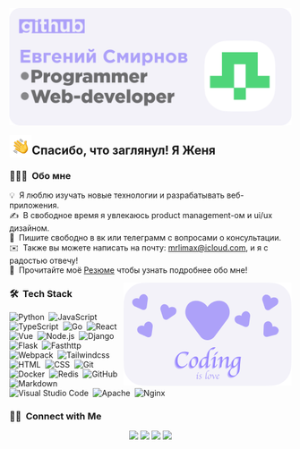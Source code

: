 ![ Banner](https://github.com/mrlimax1/mrlimax1/blob/main/assets/Banner.png?raw=true)

<img alt="Night Coding" src="./assets/Hand%20Wave.gif" width='40' align="left"/><h2>Спасибо, что заглянул! Я Женя</h2>

<!-- ## 👋 &nbsp;Спасибо, что заглянул! Я Женя -->

### 👨🏻‍💻 &nbsp;Обо мне

💡 &nbsp;Я люблю изучать новые технологии и разрабатывать веб-приложения.\
✍️ &nbsp;В свободное время я увлекаюсь  product management-ом и ui/ux дизайном.\
💬 &nbsp;Пишите свободно в вк или телеграмм с вопросами о консультации.\
✉️ &nbsp;Также вы можете написать на почту: mrlimax@icloud.com, и я с радостью отвечу!\
📄 &nbsp;Прочитайте моё [Резюме](https://www.adityavsingh.com/resume.html) чтобы узнать подробнее обо мне!

<img alt="coding" src="https://github.com/mrlimax1/mrlimax1/blob/main/assets/love.png?raw=true" align="right"/>

### 🛠 &nbsp;Tech Stack

![Python](https://img.shields.io/badge/-Python-323232?style=flat&logo=python)&nbsp;
![JavaScript](https://img.shields.io/badge/-JavaScript-323232?style=flat&logo=javascript)&nbsp;
![TypeScript](https://img.shields.io/badge/-TypeScript-323232?style=flat&logo=typescript)&nbsp;
![Go](https://img.shields.io/badge/-Go-323232?style=flat&logo=go)&nbsp;
![React](https://img.shields.io/badge/-React-323232?style=flat&logo=react)&nbsp;
![Vue](https://img.shields.io/badge/-Vue-323232?style=flat&logo=vue)&nbsp;
![Node.js](https://img.shields.io/badge/-Node.js-323232?style=flat&logo=node.js)&nbsp;
![Django](https://img.shields.io/badge/-Django-323232?style=flat&logo=django&logoColor=F3F2F9)&nbsp;
![Flask](https://img.shields.io/badge/-Flask-323232?style=flat&logo=flask&logoColor=F3F2F9)&nbsp;
![Fasthttp](https://img.shields.io/badge/-FastHttp-323232?style=flat&logo=fasthttp)&nbsp;
![Webpack](https://img.shields.io/badge/-Webpack-323232?style=flat&logo=webpack)&nbsp;
![Tailwindcss](https://img.shields.io/badge/-Tailwindcss-323232?style=flat&logo=tailwindcss&logoColor=F3F2F9)
![HTML](https://img.shields.io/badge/-HTML-323232?style=flat&logo=HTML5)&nbsp;
![CSS](https://img.shields.io/badge/-CSS-323232?style=flat&logo=CSS3&logoColor=1572B6)&nbsp;
![Git](https://img.shields.io/badge/-Git-323232?style=flat&logo=git)&nbsp;
![Docker](https://img.shields.io/badge/-Docker-323232?style=flat&logo=docker)&nbsp;
![Redis](https://img.shields.io/badge/-Redis-323232?style=flat&logo=redis)&nbsp;
![GitHub](https://img.shields.io/badge/-GitHub-323232?style=flat&logo=github)&nbsp;
![Markdown](https://img.shields.io/badge/-Markdown-323232?style=flat&logo=markdown)
![Visual Studio Code](https://img.shields.io/badge/-Visual%20Studio%20Code-323232?style=flat&logo=visual-studio-code&logoColor=007ACC)&nbsp;
![Apache](https://img.shields.io/badge/-Apache-323232?style=flat&logo=apache)&nbsp;
![Nginx](https://img.shields.io/badge/-Nginx-323232?style=flat&logo=nginx)&nbsp;


### 🤝🏻 &nbsp;Connect with Me

<p align="center">
<a href="https://vk.com/feetache"><img src="https://img.shields.io/badge/-Vk-1877F2?style=flat&logo=vk&logoColor=white&"/></a>
<a href="mailto:mrlimax@icloud.com"><img src="https://img.shields.io/badge/-mrlimax@icloud.com-1769FF?style=flat&logo=Gmail&logoColor=white"/></a>
<a href="https:/t.me/Bot_py_kt"><img src="https://img.shields.io/badge/-Telegram-1769FF?style=flat&logo=Telegram&logoColor=white"/></a>
<a href="https://www.behance.net/wknddesign"><img src="https://img.shields.io/badge/-weeknd-1769FF?style=flat&logo=Behance&logoColor=white"/></a>
</p>

